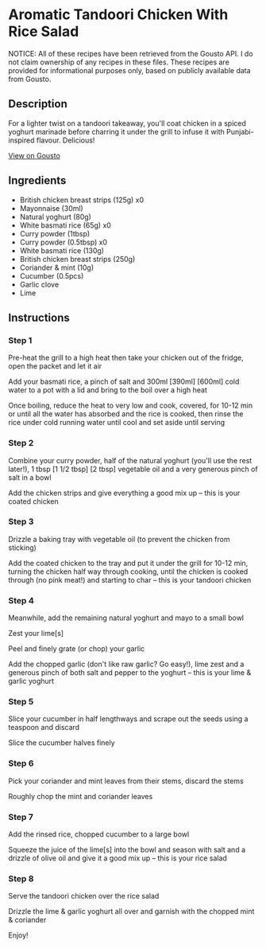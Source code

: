 # Aromatic Tandoori Chicken With Rice Salad

NOTICE: All of these recipes have been retrieved from the Gousto API. I do not claim ownership of any recipes in these files. These recipes are provided for informational purposes only, based on publicly available data from Gousto.

## Description

For a lighter twist on a tandoori takeaway, you'll coat chicken in a spiced yoghurt marinade before charring it under the grill to infuse it with Punjabi-inspired flavour. Delicious!

[View on Gousto](https://www.gousto.co.uk/recipes/cookbook/aromatic-tandoori-chicken-rice-salad)

## Ingredients

- British chicken breast strips (125g) x0
- Mayonnaise (30ml)
- Natural yoghurt (80g)
- White basmati rice (65g) x0
- Curry powder (1tbsp)
- Curry powder (0.5tbsp) x0
- White basmati rice (130g)
- British chicken breast strips (250g)
- Coriander & mint (10g)
- Cucumber (0.5pcs)
- Garlic clove
- Lime

## Instructions


### Step 1

Pre-heat the grill to a high heat then take your chicken out of the fridge, open the packet and let it air

Add your basmati rice, a pinch of salt and 300ml <span class="text-purple"><span class="text-danger">[390ml] </span>[600ml] </span>cold water to a pot with a lid and bring to the boil over a high heat

Once boiling, reduce the heat to very low and cook, covered, for 10-12 min or until all the water has absorbed and the rice is cooked, then rinse the rice under cold running water until cool and set aside until serving


### Step 2

Combine your curry powder, half of the natural yoghurt (you'll use the rest later!), 1 tbsp <span class="text-purple">[1 1/2 tbsp]</span> <span class="text-danger">[2 tbsp]</span> vegetable oil and a very generous pinch of salt in a bowl

Add the chicken strips and give everything a good mix up – this is your coated chicken


### Step 3

Drizzle a baking tray with vegetable oil (to prevent the chicken from sticking)

Add the coated chicken to the tray and put it under the grill for 10-12 min, turning the chicken half way through cooking, until the chicken is cooked through (no pink meat!) and starting to char – this is your tandoori chicken


### Step 4

Meanwhile, add the remaining natural yoghurt and mayo to a small bowl

Zest your lime[s]

Peel and finely grate (or chop) your garlic

Add the chopped garlic (don't like raw garlic? Go easy!), lime zest and a generous pinch of both salt and pepper to the yoghurt – this is your lime & garlic yoghurt


### Step 5

Slice your cucumber in half lengthways and scrape out the seeds using a teaspoon and discard

Slice the cucumber halves finely


### Step 6

Pick your coriander and mint leaves from their stems, discard the stems

Roughly chop the mint and coriander leaves


### Step 7

Add the rinsed rice, chopped cucumber to a large bowl

Squeeze the juice of the lime[s] into the bowl and season with salt and a drizzle of olive oil and give it a good mix up – this is your rice salad

### Step 8

Serve the tandoori chicken over the rice salad

Drizzle the lime & garlic yoghurt all over and garnish with the chopped mint & coriander

Enjoy!

